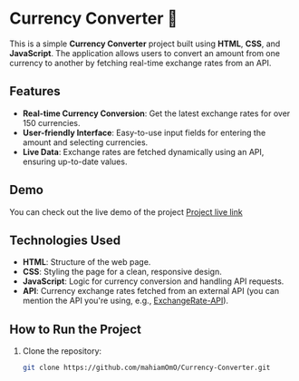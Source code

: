 # Currency Converter 💱

This is a simple **Currency Converter** project built using **HTML**, **CSS**, and **JavaScript**. The application allows users to convert an amount from one currency to another by fetching real-time exchange rates from an API.

## Features

- **Real-time Currency Conversion**: Get the latest exchange rates for over 150 currencies.
- **User-friendly Interface**: Easy-to-use input fields for entering the amount and selecting currencies.
- **Live Data**: Exchange rates are fetched dynamically using an API, ensuring up-to-date values.

## Demo

You can check out the live demo of the project [Project live link](https://mahiamomo.github.io/Currency-Converter/)


## Technologies Used

- **HTML**: Structure of the web page.
- **CSS**: Styling the page for a clean, responsive design.
- **JavaScript**: Logic for currency conversion and handling API requests.
- **API**: Currency exchange rates fetched from an external API (you can mention the API you're using, e.g., [ExchangeRate-API](https://www.exchangerate-api.com/)).

## How to Run the Project

1. Clone the repository:
   ```bash
   git clone https://github.com/mahiamOmO/Currency-Converter.git

